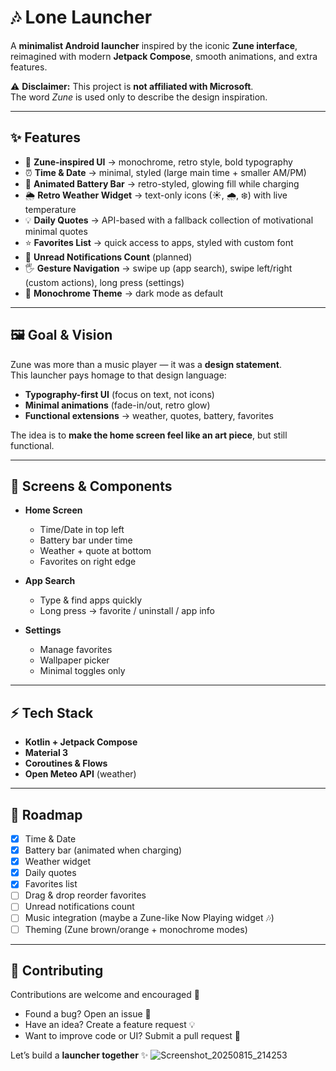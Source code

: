 # 🎶 Lone Launcher

A **minimalist Android launcher** inspired by the iconic **Zune interface**,  
reimagined with modern **Jetpack Compose**, smooth animations, and extra features.  

⚠️ **Disclaimer:** This project is **not affiliated with Microsoft**.  
The word *Zune* is used only to describe the design inspiration.

---

## ✨ Features

- 🎵 **Zune-inspired UI** → monochrome, retro style, bold typography
- ⏰ **Time & Date** → minimal, styled (large main time + smaller AM/PM)
- 🔋 **Animated Battery Bar** → retro-styled, glowing fill while charging
- 🌦 **Retro Weather Widget** → text-only icons (☀, 🌧, ❄) with live temperature
- 💡 **Daily Quotes** → API-based with a fallback collection of motivational minimal quotes
- ⭐ **Favorites List** → quick access to apps, styled with custom font
- 🔔 **Unread Notifications Count** (planned)
- 🖐 **Gesture Navigation** → swipe up (app search), swipe left/right (custom actions), long press (settings)
- 🎨 **Monochrome Theme** →  dark mode as default

---

## 🖼️ Goal & Vision

Zune was more than a music player — it was a **design statement**.  
This launcher pays homage to that design language:  

- **Typography-first UI** (focus on text, not icons)  
- **Minimal animations** (fade-in/out, retro glow)  
- **Functional extensions** → weather, quotes, battery, favorites  

The idea is to **make the home screen feel like an art piece**, but still functional.

---

## 📱 Screens & Components

- **Home Screen**
  - Time/Date in top left  
  - Battery bar under time  
  - Weather + quote at bottom  
  - Favorites on right edge  

- **App Search**
  - Type & find apps quickly  
  - Long press → favorite / uninstall / app info  

- **Settings**
  - Manage favorites  
  - Wallpaper picker  
  - Minimal toggles only  

---

## ⚡ Tech Stack

- **Kotlin + Jetpack Compose**
- **Material 3**
- **Coroutines & Flows**
- **Open Meteo API** (weather)  

---

## 🚀 Roadmap

- [x] Time & Date  
- [x] Battery bar (animated when charging)  
- [x] Weather widget  
- [x] Daily quotes  
- [x] Favorites list  
- [ ] Drag & drop reorder favorites  
- [ ] Unread notifications count  
- [ ] Music integration (maybe a Zune-like Now Playing widget 🎶)  
- [ ] Theming (Zune brown/orange + monochrome modes)  

---

## 🤝 Contributing

Contributions are welcome and encouraged 🎉  

- Found a bug? Open an issue 🐛  
- Have an idea? Create a feature request 💡  
- Want to improve code or UI? Submit a pull request 🔧  

Let’s build a **launcher together** ✨
![Screenshot_20250815_214253](https://github.com/user-attachments/assets/a388cd02-7f84-4315-a1e4-ae5055a58379)

